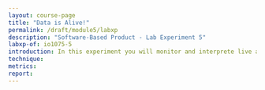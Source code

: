 ```yaml
---
layout: course-page
title: "Data is Alive!"
permalink: /draft/module5/labxp
description: "Software-Based Product - Lab Experiment 5"
labxp-of: io1075-5
introduction: In this experiment you will monitor and interprete live activity data from a smartphone.
technique:
metrics:
report:
---
```

